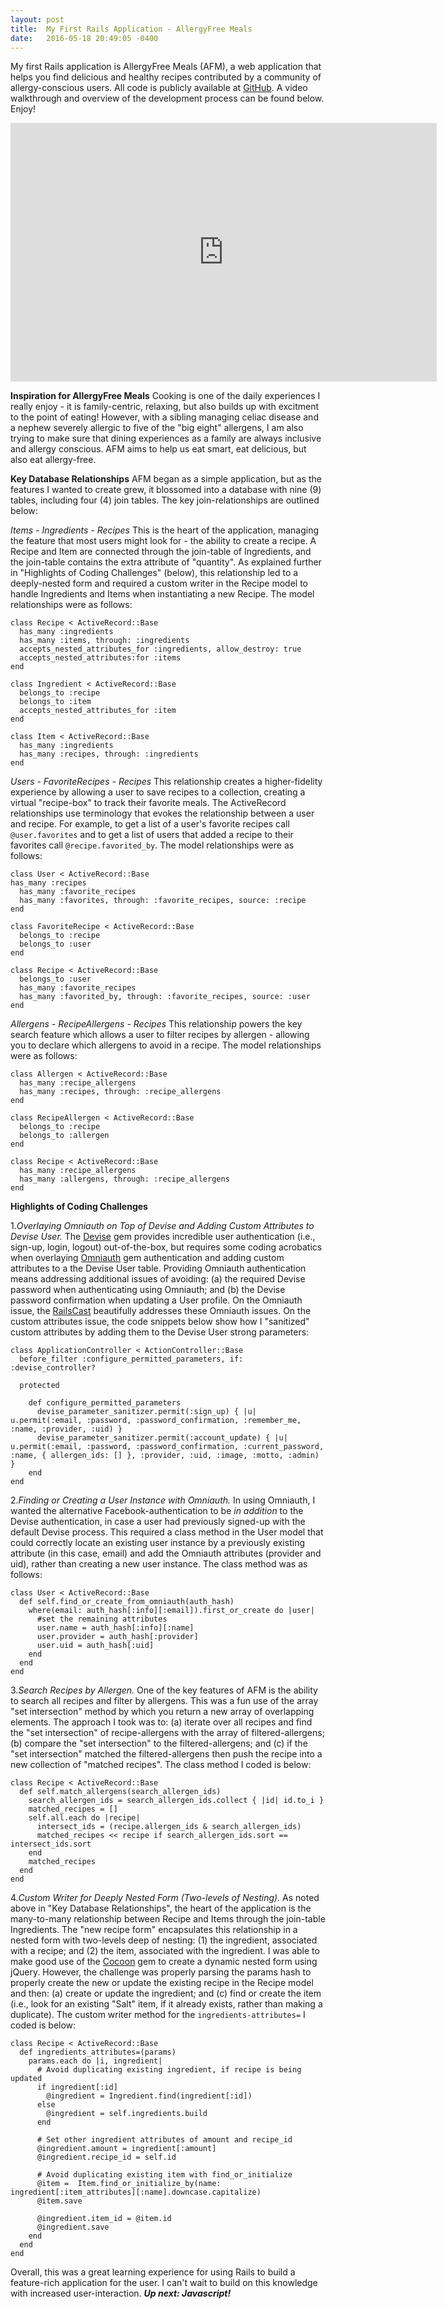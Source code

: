 ```yaml
---
layout: post
title:  My First Rails Application - AllergyFree Meals
date:   2016-05-18 20:49:05 -0400
---
```


My first Rails application is AllergyFree Meals (AFM), a web application that helps you find delicious and healthy recipes contributed by a community of allergy-conscious users.  All code is publicly available at [GitHub](https://github.com/agdavid/allergy-free-meals-rails-application).  A video walkthrough and overview of the development process can be found below. Enjoy!

<p>
  <span style="text-align:center; display: block;">
    <iframe type="text/html" width="682" height="414" src="https://www.youtube.com/embed/ZEKqQkPs53g?version=1&amp;rel=1&amp;fs=1&amp;autohide=2&amp;showsearch=0&amp;showinfo=1&amp;iv_load_policy=1&amp;wmode=transparent" allowfullscreen="true" style="border:0;">
    </iframe>
  </span>
</p>

**Inspiration for AllergyFree Meals**
Cooking is one of the daily experiences I really enjoy - it is family-centric, relaxing, but also builds up with excitment to the point of eating!  However, with a sibling managing celiac disease and a nephew severely allergic to five of the "big eight" allergens, I am also trying to make sure that dining experiences as a family are always inclusive and allergy conscious.  AFM aims to help us eat smart, eat delicious, but also eat allergy-free.

**Key Database Relationships**
AFM began as a simple application, but as the features I wanted to create grew, it blossomed into a database with nine (9) tables, including four (4) join tables.  The key join-relationships are outlined below:

*Items - Ingredients - Recipes*
This is the heart of the application, managing the feature that most users might look for - the ability to create a recipe. A Recipe and Item are connected through the join-table of Ingredients, and the join-table contains the extra attribute of "quantity".  As explained further in "Highlights of Coding Challenges" (below), this relationship led to a deeply-nested form and required a custom writer in the Recipe model to handle Ingredients and Items when instantiating a new Recipe.  The model relationships were as follows:

```
class Recipe < ActiveRecord::Base
  has_many :ingredients
  has_many :items, through: :ingredients
  accepts_nested_attributes_for :ingredients, allow_destroy: true
  accepts_nested_attributes:for :items
end
```

```
class Ingredient < ActiveRecord::Base
  belongs_to :recipe
  belongs_to :item 
  accepts_nested_attributes_for :item
end
```

```
class Item < ActiveRecord::Base
  has_many :ingredients
  has_many :recipes, through: :ingredients
end
```

*Users - FavoriteRecipes - Recipes*
This relationship creates a higher-fidelity experience by allowing a user to save recipes to a collection, creating a virtual "recipe-box" to track their favorite meals. The ActiveRecord relationships use terminology that evokes the relationship between a user and recipe. For example, to get a list of a user's favorite recipes call `@user.favorites` and to get a list of users that added a recipe to their favorites call `@recipe.favorited_by`.  The model relationships were as follows:

```
class User < ActiveRecord::Base
has_many :recipes
  has_many :favorite_recipes
  has_many :favorites, through: :favorite_recipes, source: :recipe
end
```

```
class FavoriteRecipe < ActiveRecord::Base
  belongs_to :recipe 
  belongs_to :user
end
```

```
class Recipe < ActiveRecord::Base
  belongs_to :user
  has_many :favorite_recipes
  has_many :favorited_by, through: :favorite_recipes, source: :user 
end
```

*Allergens - RecipeAllergens - Recipes*
This relationship powers the key search feature which allows a user to filter recipes by allergen - allowing you to declare which allergens to avoid in a recipe. The model relationships were as follows:

```
class Allergen < ActiveRecord::Base
  has_many :recipe_allergens
  has_many :recipes, through: :recipe_allergens
end
```

```
class RecipeAllergen < ActiveRecord::Base
  belongs_to :recipe 
  belongs_to :allergen 
end
```

```
class Recipe < ActiveRecord::Base
  has_many :recipe_allergens
  has_many :allergens, through: :recipe_allergens
end
```

**Highlights of Coding Challenges**

1.*Overlaying Omniauth on Top of Devise and Adding Custom Attributes to Devise User.*
The [Devise](https://github.com/plataformatec/devise) gem provides incredible user authentication (i.e., sign-up, login, logout) out-of-the-box, but requires some coding acrobatics when overlaying [Omniauth](https://github.com/mkdynamic/omniauth-facebook) gem authentication and adding custom attributes to a the Devise User table.  Providing Omniauth authentication means addressing additional issues of avoiding: (a) the required Devise password when authenticating using Omniauth; and (b) the Devise password confirmation when updating a User profile. On the Omniauth issue, the [RailsCast](https://www.youtube.com/watch?v=X6tKAUOMzCs) beautifully addresses these Omniauth issues.  On the custom attributes issue, the code snippets below show how I "sanitized" custom attributes by adding them to the Devise User strong parameters:

```
class ApplicationController < ActionController::Base
  before_filter :configure_permitted_parameters, if: :devise_controller?

  protected

    def configure_permitted_parameters
      devise_parameter_sanitizer.permit(:sign_up) { |u| u.permit(:email, :password, :password_confirmation, :remember_me, :name, :provider, :uid) }
      devise_parameter_sanitizer.permit(:account_update) { |u| u.permit(:email, :password, :password_confirmation, :current_password, :name, { allergen_ids: [] }, :provider, :uid, :image, :motto, :admin) }
    end
end
```

2.*Finding or Creating a User Instance with Omniauth.*
In using Omniauth, I wanted the alternative Facebook-authentication to be *in addition* to the Devise authentication, in case a user had previously signed-up with the default Devise process.  This required a class method in the User model that could correctly locate an existing user instance by a previously existing attribute (in this case, email) and add the Omniauth attributes (provider and uid), rather than creating a new user instance.  The class method was as follows:

```
class User < ActiveRecord::Base
  def self.find_or_create_from_omniauth(auth_hash)
    where(email: auth_hash[:info][:email]).first_or_create do |user|
      #set the remaining attributes
      user.name = auth_hash[:info][:name] 
      user.provider = auth_hash[:provider] 
      user.uid = auth_hash[:uid] 
    end
  end
end
```

3.*Search Recipes by Allergen.*
One of the key features of AFM is the ability to search all recipes and filter by allergens.  This was a fun use of the array "set intersection" method by which you return a new array of overlapping elements.  The approach I took was to: (a) iterate over all recipes and find the "set intersection" of recipe-allergens with the array of filtered-allergens; (b) compare the "set intersection" to the filtered-allergens; and (c) if the "set intersection" matched the filtered-allergens then push the recipe into a new collection of "matched recipes".  The class method I coded is below:

```
class Recipe < ActiveRecord::Base
  def self.match_allergens(search_allergen_ids)
    search_allergen_ids = search_allergen_ids.collect { |id| id.to_i }
    matched_recipes = []
    self.all.each do |recipe|
      intersect_ids = (recipe.allergen_ids & search_allergen_ids)  
      matched_recipes << recipe if search_allergen_ids.sort == intersect_ids.sort
    end
    matched_recipes
  end
end
```

4.*Custom Writer for Deeply Nested Form (Two-levels of Nesting).*
As noted above in "Key Database Relationships", the heart of the application is the many-to-many relationship between Recipe and Items through the join-table Ingredients.  The "new recipe form" encapsulates this relationship in a nested form with two-levels deep of nesting: (1) the ingredient, associated with a recipe; and (2) the item, associated with the ingredient.  I was able to make good use of the [Cocoon](https://github.com/nathanvda/cocoon) gem to create a dynamic nested form using jQuery.  However, the challenge was properly parsing the params hash to properly create the new or update the existing recipe in the Recipe model and then: (a) create or update the ingredient; and (c) find or create the item (i.e., look for an existing "Salt" item, if it already exists, rather than making a duplicate).  The custom writer method for the `ingredients-attributes=` I coded is below:

```
class Recipe < ActiveRecord::Base
  def ingredients_attributes=(params)
    params.each do |i, ingredient|
      # Avoid duplicating existing ingredient, if recipe is being updated
      if ingredient[:id]
        @ingredient = Ingredient.find(ingredient[:id])
      else
        @ingredient = self.ingredients.build
      end 

      # Set other ingredient attributes of amount and recipe_id
      @ingredient.amount = ingredient[:amount]
      @ingredient.recipe_id = self.id
      
      # Avoid duplicating existing item with find_or_initialize
      @item =  Item.find_or_initialize_by(name: ingredient[:item_attributes][:name].downcase.capitalize)
      @item.save

      @ingredient.item_id = @item.id 
      @ingredient.save
    end
  end
end
```

Overall, this was a great learning experience for using Rails to build a feature-rich application for the user.  I can't wait to build on this knowledge with increased user-interaction.  ***Up next: Javascript!***

